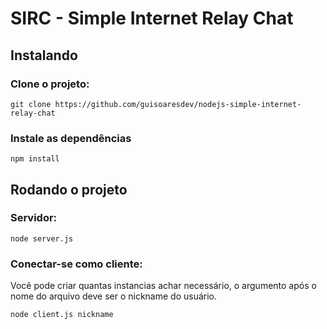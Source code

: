 # SIRC - Simple Internet Relay Chat

## Instalando

### Clone o projeto:
```
git clone https://github.com/guisoaresdev/nodejs-simple-internet-relay-chat
```

### Instale as dependências
```
npm install
```

## Rodando o projeto

### Servidor:

```
node server.js
```

### Conectar-se como cliente:

Você pode criar quantas instancias achar necessário, o argumento após o nome do arquivo deve ser o nickname do usuário.

```
node client.js nickname
```
